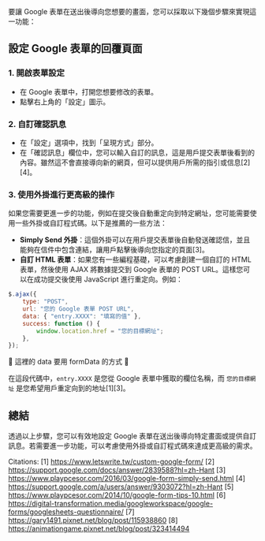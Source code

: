 要讓 Google 表單在送出後導向您想要的畫面，您可以採取以下幾個步驟來實現這一功能：

## 設定 Google 表單的回覆頁面

### **1. 開啟表單設定**

-   在 Google 表單中，打開您想要修改的表單。
-   點擊右上角的「設定」圖示。

### **2. 自訂確認訊息**

-   在「設定」選項中，找到「呈現方式」部分。
-   在「確認訊息」欄位中，您可以輸入自訂的訊息，這是用戶提交表單後看到的內容。雖然這不會直接導向新的網頁，但可以提供用戶所需的指引或信息[2][4]。

### **3. 使用外掛進行更高級的操作**

如果您需要更進一步的功能，例如在提交後自動重定向到特定網址，您可能需要使用一些外掛或自訂程式碼。以下是推薦的一些方法：

-   **Simply Send 外掛**：這個外掛可以在用戶提交表單後自動發送確認信，並且能夠在信件中包含連結，讓用戶點擊後導向您指定的頁面[3]。
-   **自訂 HTML 表單**：如果您有一些編程基礎，可以考慮創建一個自訂的 HTML 表單，然後使用 AJAX 將數據提交到 Google 表單的 POST URL。這樣您可以在成功提交後使用 JavaScript 進行重定向。例如：

```javascript
$.ajax({
    type: "POST",
    url: "您的 Google 表單 POST URL",
    data: { "entry.XXXX": "填寫的值" },
    success: function () {
        window.location.href = "您的目標網址";
    },
});
```

🌟 這裡的 data 要用 formData 的方式 🌟

在這段代碼中，`entry.XXXX` 是您從 Google 表單中獲取的欄位名稱，而 `您的目標網址` 是您希望用戶重定向到的地址[1][3]。

## 總結

透過以上步驟，您可以有效地設定 Google 表單在送出後導向特定畫面或提供自訂訊息。若需要進一步功能，可以考慮使用外掛或自訂程式碼來達成更高級的需求。

Citations:
[1] https://www.letswrite.tw/custom-google-form/
[2] https://support.google.com/docs/answer/2839588?hl=zh-Hant
[3] https://www.playpcesor.com/2016/03/google-form-simply-send.html
[4] https://support.google.com/a/users/answer/9303072?hl=zh-Hant
[5] https://www.playpcesor.com/2014/10/google-form-tips-10.html
[6] https://digital-transformation.media/googleworkspace/google-forms/googlesheets-questionnaire/
[7] https://gary1491.pixnet.net/blog/post/115938860
[8] https://animationgame.pixnet.net/blog/post/323414494
